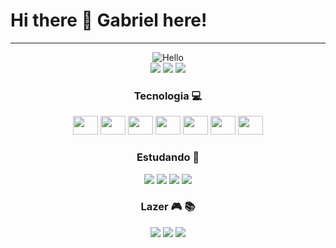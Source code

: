 # **Hi there 👋 Gabriel here!**
---------------------
<div align="center">
<img src ="https://i.giphy.com/media/srk64M0dMy6syQm8or/giphy.webp" alt="Hello"/>

<div>
<a href="https://www.linkedin.com/in/gmessiasp/"><img src ="https://img.shields.io/badge/GMessias-0077B5?style=for-the-badge&logo=linkedin&logoColor=white"/></a>
<a href="mailto:gmessiasp@gmail.com"><img src ="https://img.shields.io/badge/gmessiasp@gmail.com-D14836?style=for-the-badge&logo=gmail&logoColor=white"/></a>
<a href="https://www.instagram.com/gmessiasp/"><img src ="https://img.shields.io/badge/gmessiasp-E4405F?style=for-the-badge&logo=instagram&logoColor=white"/></a>
</div>

### **Tecnologia** :computer:

<div>
<!--
<img src ="https://img.shields.io/badge/Python-3776AB?style=for-the-badge&logo=python&logoColor=white"/>
<img src ="https://img.shields.io/badge/Django-092E20?style=for-the-badge&logo=django&logoColor=green"/>
<img src ="https://img.shields.io/badge/HTML5-E34F26?style=for-the-badge&logo=html5&logoColor=white"/>
<img src ="https://img.shields.io/badge/CSS3-1572B6?style=for-the-badge&logo=css3&logoColor=white"/>
<img src ="https://img.shields.io/badge/JavaScript-323330?style=for-the-badge&logo=javascript&logoColor=F7DF1E"/>
<img src ="https://img.shields.io/badge/Photoshop-31A8FF?style=for-the-badge&logo=Adobe%20Photoshop&logoColor=black"/>
<img src ="https://img.shields.io/badge/Illustrator-FF9A00?style=for-the-badge&logo=adobe%20illustrator&logoColor=white"/>
-->
<img height="30" width="40" src="https://cdn.jsdelivr.net/gh/devicons/devicon/icons/python/python-original.svg" />
<img height="30" width="40" src="https://cdn.jsdelivr.net/gh/devicons/devicon/icons/django/django-original.svg" />
<img height="30" width="40" src="https://cdn.jsdelivr.net/gh/devicons/devicon/icons/html5/html5-original.svg" />
<img height="30" width="40" src="https://cdn.jsdelivr.net/gh/devicons/devicon/icons/css3/css3-original.svg" />
<img height="30" width="40" src="https://cdn.jsdelivr.net/gh/devicons/devicon/icons/javascript/javascript-original.svg" />
<img height="30" width="40" src="https://cdn.jsdelivr.net/gh/devicons/devicon/icons/photoshop/photoshop-plain.svg" />
<img height="30" width="40" src="https://cdn.jsdelivr.net/gh/devicons/devicon/icons/illustrator/illustrator-plain.svg" />
</div>
  
### **Estudando** :book:

<div>
<img src ="https://img.shields.io/badge/C%23-239120?style=for-the-badge&logo=c-sharp&logoColor=white"/>
<img src ="https://img.shields.io/badge/Node.js-339933?style=for-the-badge&logo=nodedotjs&logoColor=white"/>
<img src ="https://img.shields.io/badge/Docker-2CA5E0?style=for-the-badge&logo=docker&logoColor=white"/>
<img src ="https://img.shields.io/badge/Unity-100000?style=for-the-badge&logo=unity&logoColor=white"/>
<!-- <img src ="https://img.shields.io/badge/React-20232A?style=for-the-badge&logo=react&logoColor=61DAFB"/> -->
<!-- <img src ="https://img.shields.io/badge/Dart-0175C2?style=for-the-badge&logo=dart&logoColor=white"/> -->
<!-- <img src ="https://img.shields.io/badge/Flutter-02569B?style=for-the-badge&logo=flutter&logoColor=white"/> -->
<!-- <img src ="https://img.shields.io/badge/Kotlin-0095D5?&style=for-the-badge&logo=kotlin&logoColor=white"/> -->
</div>

### **Lazer** :video_game: :books:

<div>
<img src ="https://img.shields.io/badge/Steam-000000?style=for-the-badge&logo=steam&logoColor=white"/>
<img src ="https://img.shields.io/badge/PlayStation-003791?style=for-the-badge&logo=playstation&logoColor=white"/>
<img src ="https://img.shields.io/badge/Kindle-30363D?style=for-the-badge&logo=GitHub-Kindle&logoColor=#white"/>
</div>

<!--
### **Sobre**  :mag:
<p> :rocket: Nasci em Goiânia, no estado de Goiás. Faço Ciência da Computação na UFG, e sou um grande amante da tecnologia. :rocket:</br>
<p>:boom: Quero me tornar um <strong>grande desenvolvedor</strong>. Para isto, procuro trabalhar no desenvolvimento e por fora vou desenvolvendo meu jogo onde quero contar uma história fictícia <strong>emocionante</strong>. :boom:</br>
<p>:brazil: :computer: Comecei a trabalhar no <strong>Tribunal Regional Eleitoral de Goiás</strong> como estagiário, comecei como suporte e fui convidado a participar de um grande projeto, que obviamente topei. Dois meses depois viajei para <strong>Salvador/BA</strong> e poucas semanas depois para <strong>Campo Grande/MS</strong> para implementar esse projeto. Foi uma experiência muito daora e o sentimento de estar automatizando e trazendo soluções para um órgão tão grande é muito satisfatório. Consequência disso fomos reconhecidos pelo presidente do TRE/MS pelo trabalho prestado. Me sinto bastante honrado! :sunglasses:</br>
<p>:necktie: :computer: Trabalhei como estagiário na <strong>Comissão Permanente do Pessoal Docente</strong> da UFG como suporte ao usuário.</br>
<p>:wrench: :robot: Ingressei no <strong>Pequi Mecânico</strong>, que é um fantástico grupo de robótica da UFG. Em 2017 ganhamos um <strong>prêmio</strong> de <strong>reconhecimento da UFG</strong>. Ano seguinte fui capitão da modalidade <strong>2d Soccer Simulation</strong> e coordenei uma equipe de 4 pessoas.</br>
:trophy: <a href="https://ww2.inf.ufg.br/node/1175/">Reconhecimento da UFG</a> :trophy: 
<p>:necktie: :computer: Fui colaborador da <strong>Empresa Júnior Level 5</strong>, onde apliquei conhecimentos da faculdade e aprendi muito a trabalhar em equipe. Tenho um grande carinho com as pessoas de lá e foi <strong>meu primeiro passo</strong> como profissional.
-->
</div>
